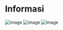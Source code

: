 # Informasi

![image](https://user-images.githubusercontent.com/62453385/151693725-3c4da0c2-7b81-4da1-8b61-5680f868f328.png)
![image](https://user-images.githubusercontent.com/62453385/151693739-485d39a5-7136-4c93-b76a-14341f9f49a6.png)
![image](https://user-images.githubusercontent.com/62453385/151693752-2e266ba1-4c3e-42b7-9a13-122b3eedf853.png)
